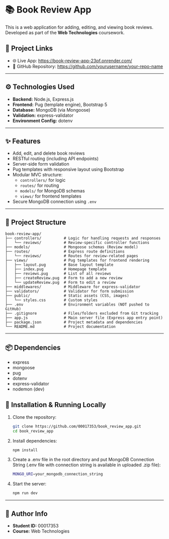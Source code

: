 # 📚 Book Review App

This is a web application for adding, editing, and viewing book reviews.  
Developed as part of the **Web Technologies** coursework.

## 🔗 Project Links

- 🌐 Live App: https://book-review-app-23pf.onrender.com/
- 📁 GitHub Repository: https://github.com/yourusername/your-repo-name

---

## ⚙️ Technologies Used

- **Backend:** Node.js, Express.js  
- **Frontend:** Pug (template engine), Bootstrap 5  
- **Database:** MongoDB (via Mongoose)  
- **Validation:** express-validator  
- **Environment Config:** dotenv

---

## ✨ Features

- Add, edit, and delete book reviews  
- RESTful routing (including API endpoints)  
- Server-side form validation
- Pug templates with responsive layout using Bootstrap  
- Modular MVC structure:
  - `controllers/` for logic
  - `routes/` for routing
  - `models/` for MongoDB schemas
  - `views/` for frontend templates
- Secure MongoDB connection using `.env`

---

## 📂 Project Structure
```
book-review-app/
├── controllers/          # Logic for handling requests and responses
│   └── reviews/          # Review-specific controller functions
├── models/               # Mongoose schemas (Review model)
├── routes/               # Express route definitions
│   └── reviews/          # Routes for review-related pages
├── views/                # Pug templates for frontend rendering
│   ├── layout.pug        # Base layout template
│   ├── index.pug         # Homepage template
│   ├── reviews.pug       # List of all reviews
│   ├── createReview.pug  # Form to add a new review
│   └── updateReview.pug  # Form to edit a review
├── middlewares/          # Middleware for express-validator
├── validators/           # Validator for form submission
├── public/               # Static assets (CSS, images)
│   └── styles.css        # Custom styles
├── .env                  # Environment variables (NOT pushed to GitHub)
├── .gitignore            # Files/folders excluded from Git tracking
├── app.js                # Main server file (Express app entry point)
├── package.json          # Project metadata and dependencies
└── README.md             # Project documentation
```
---

## 📦 Dependencies

- express
- mongoose
- pug
- dotenv
- express-validator
- nodemon (dev)

## 🧪 Installation & Running Locally

1. Clone the repository:
   ```bash
   git clone https://github.com/00017353/book_review_app.git
   cd book_review_app
   ```
2. Install dependencies:
   ```bash
   npm install
   ```
3. Create a .env file in the root directory and put MongoDB Connection String (.env file with connection string is available in uploaded .zip file):
   ```bash
   MONGO_URI=your_mongodb_connection_string
   ```
4. Start the server:
   ```bash
   npm run dev
   ```

---

## 🧠 Author Info

- **Student ID:** 00017353  
- **Course:** Web Technologies  
